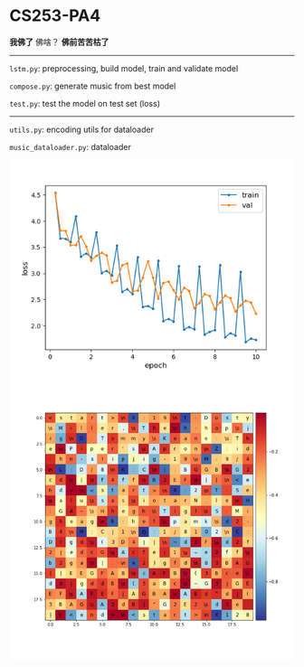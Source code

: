 # CS253-PA4
**我佛了**
佛啥？
**佛前苦苦枯了**

---
`lstm.py`: preprocessing, build model, train and validate model

`compose.py`: generate music from best model

`test.py`: test the model on test set (loss)

---
`utils.py`: encoding utils for dataloader

`music_dataloader.py`: dataloader

![loss curve](loss.png)
![feature map](feature.png)